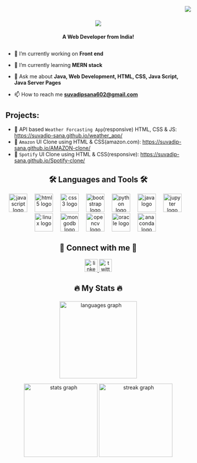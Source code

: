 <!-- ![MasterHead](https://user-images.githubusercontent.com/74038190/241765440-80728820-e06b-4f96-9c9e-9df46f0cc0a5.gif) -->
<!-- ![MasterHead](cover1.gif) -->

<!--<h1 align="center">Hi 👋, I'm Suvadip Sana</h1>-->
<img align="right" src="https://visitor-badge.laobi.icu/badge?page_id=Suvadip-sana.Suvadip-sana" />

<h1 align="center">
    <img src="https://readme-typing-svg.herokuapp.com/?font=Righteous&size=35&center=true&vCenter=true&width=800&height=70&duration=4000&lines=Hi+There!+👋;+I'm+Suvadip+Sana!;" />
</h1>
<!-- <h3 align="center">A passionate web developer from India</h3> -->
<h4 align="center"> A Web Developer from India!</h4>

##
    
- 🔭 I’m currently working on **Front end**

- 🌱 I’m currently learning **MERN stack**

- 💬 Ask me about **Java, Web Development, HTML, CSS, Java Script, Java Server Pages**

- 📫 How to reach me **suvadipsana602@gmail.com**


 ##
 <h2 align="left">Projects:</h2>

- 📌  API based `Weather Forcasting App`(responsive) HTML, CSS & JS: https://suvadip-sana.github.io/weather_app/
- 📌  `Amazon` UI Clone using HTML & CSS(amazon.com): https://suvadip-sana.github.io/AMAZON-clone/
- 📌  `Spotify` UI Clone using HTML & CSS(responsive): https://suvadip-sana.github.io/Spotify-clone/ 



## 
<h2 align="center">🛠️ Languages and Tools 🛠️</h2>

<div align="center">
  <img src="https://cdn.jsdelivr.net/gh/devicons/devicon/icons/javascript/javascript-original.svg" height="50" alt="javascript logo"  />
  <img width="12" />
  <img src="https://cdn.jsdelivr.net/gh/devicons/devicon/icons/html5/html5-original.svg" height="50" alt="html5 logo"  />
  <img width="12" />
  <img src="https://cdn.jsdelivr.net/gh/devicons/devicon/icons/css3/css3-original.svg" height="50" alt="css3 logo"  />
  <img width="12" />
  <img src="https://cdn.jsdelivr.net/gh/devicons/devicon/icons/bootstrap/bootstrap-original.svg" height="50" alt="bootstrap logo"  />
  <img width="12" />
  <img src="https://cdn.jsdelivr.net/gh/devicons/devicon/icons/python/python-original.svg" height="50" alt="python logo"  />
  <img width="12" />
  <img src="https://cdn.jsdelivr.net/gh/devicons/devicon/icons/java/java-original.svg" height="50" alt="java logo"  />
  <img width="12" />
  <img src="https://cdn.jsdelivr.net/gh/devicons/devicon/icons/jupyter/jupyter-original.svg" height="50" alt="jupyter logo"  />
  <img width="12" />
  <img src="https://cdn.jsdelivr.net/gh/devicons/devicon/icons/linux/linux-original.svg" height="50" alt="linux logo"  />
  <img width="12" />
  <img src="https://cdn.jsdelivr.net/gh/devicons/devicon/icons/mongodb/mongodb-original.svg" height="50" alt="mongodb logo"  />
  <img width="12" />
  <img src="https://cdn.jsdelivr.net/gh/devicons/devicon/icons/opencv/opencv-original.svg" height="50" alt="opencv logo"  />
  <img width="12" />
  <img src="https://cdn.jsdelivr.net/gh/devicons/devicon/icons/oracle/oracle-original.svg" height="50" alt="oracle logo"  />
  <img width="12" />
<!--   <img src="https://cdn.jsdelivr.net/gh/devicons/devicon/icons/vscode/vscode-original.svg" height="50" alt="vscode logo"  /> -->
<!--   <img width="12" /> -->
  <img src="https://cdn.jsdelivr.net/gh/devicons/devicon/icons/anaconda/anaconda-original.svg" height="50" alt="anaconda logo"  />
  <img width="12" />
  
<!--   <img src="https://cdn.jsdelivr.net/gh/devicons/devicon/icons/intellij/intellij-original.svg" height="50" alt="intellij logo"  /> -->
</div>

##

<h2 align="center">🔗 Connect with me 🔗</h2>

<div align="center">
<!--   <a href="suvadipsana602@gmail.com" target="_blank">
    <img src="https://img.shields.io/static/v1?message=Gmail&logo=gmail&label=&color=D14836&logoColor=white&labelColor=&style=for-the-badge" height="35" alt="gmail logo"  />
  </a> -->
  <a href="https://www.linkedin.com/in/suvadip-sana-b07a14243/" target="_main">
    <img src="https://img.shields.io/static/v1?message=LinkedIn&logo=linkedin&label=&color=0077B5&logoColor=white&labelColor=&style=for-the-badge" height="35" alt="linkedin logo"  />
  </a>
  <a href="https://twitter.com/suvadipsana2" target="_main">
    <img src="https://img.shields.io/static/v1?message=Twitter&logo=twitter&label=&color=1DA1F2&logoColor=white&labelColor=&style=for-the-badge" height="35" alt="twitter logo"  />
  </a>
</div>

##

<h2 align="center">🔥 My Stats 🔥</h2>

###
<!-- <img align="right" height="210" width="283" src="https://i.pinimg.com/originals/e4/26/70/e426702edf874b181aced1e2fa5c6cde.gif"  /> -->
<!-- <img align="right" height="210" width="283" src="212748830-4c709398-a386-4761-84d7-9e10b98fbe6e.gif"  /> -->


<!--
<div align="left">
 <p><img src="https://github-readme-stats.vercel.app/api/top-langs?username=Suvadip-sana&locale=en&hide_title=false&layout=compact&card_width=375&langs_count=6&theme=codeSTACKr" height="200" alt="languages graph"  /> </p>
  <p><img src="https://github-readme-stats.vercel.app/api?username=Suvadip-sana&hide_title=false&hide_rank=false&show_icons=true&include_all_commits=true&count_private=true&disable_animations=false&theme=codeSTACKr&locale=en&hide_border=false&card_width=340" height="200" alt="stats graph"  />
   <img src="https://streak-stats.demolab.com?user=Suvadip-sana&locale=en&mode=daily&theme=codeSTACKr&hide_border=false&border_radius=5&order=3&card_width=383" height="200" alt="streak graph"  /> </p>

</div>
-->

<div align="center">
 <p>  
  <img src="https://github-readme-stats.vercel.app/api/top-langs/?username=Suvadip-sana&layout=donut&locale=en&hide_title=false&card_width=220&langs_count=8&theme=github_dark&hide_border=true&order=2" height="210" alt="languages graph"  />
</p>
 <p>
<!-- <img src="https://github-readme-stats.vercel.app/api?username=Suvadip-sana&hide_title=false&hide_rank=false&show_icons=true&include_all_commits=false&count_private=true&disable_animations=false&theme=nightowl&&card_width=375locale=en&hide_border=false&order=1" height="200" alt="stats graph"  /> -->
  <img src = "https://github-readme-stats.vercel.app/api?username=Suvadip-sana&hide_title=false&hide_rank=false&show_icons=true&include_all_commits=false&count_private=true&disable_animations=false&theme=github_dark&hide_border=true&card_width=220" height="200" alt="stats graph""/>
 <img src="https://streak-stats.demolab.com?user=Suvadip-sana&locale=en&mode=weekly&theme=github_dark&hide_border=true&border_radius=5&order=3&card_width=383" height="200" alt="streak graph"  />
 </p>
</div>

<!--
[![Top Langs](https://github-readme-stats.vercel.app/api/top-langs/?username=Suvadip-sana&layout=donut)](https://github.com/Suvadip-sana/github-readme-stats)
-->

###


<!--
##
![snake gif](https://github.com/Suvadip-sana/Suvadip-sana/blob/output/github-contribution-grid-snake.svg)
-->





